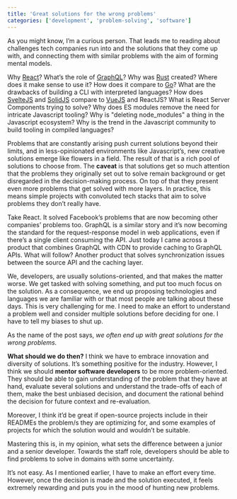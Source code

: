 ```yaml
---
title: 'Great solutions for the wrong problems'
categories: ['development', 'problem-solving', 'software']
---
```


As you might know,
I’m a curious person.
That leads me to reading about challenges tech companies run into and the solutions that they come up with,
and connecting them with similar problems with the aim of forming mental models.

Why [React](https://reactjs.org/)? What’s the role of [GraphQL](https://graphql.org/)? Why was [Rust](https://www.rust-lang.org/) created? Where does it make sense to use it? How does it compare to [Go](https://golang.org/)? What are the drawbacks of building a CLI with interpreted languages? How does [SvelteJS](https://svelte.dev/) and [SolidJS](https://www.solidjs.com/) compare to [VueJS](https://vuejs.org/) and ReactJS? What is React Server Components trying to solve? Why does ES modules remove the need for intricate Javascript tooling? Why is "deleting node_modules" a thing in the Javascript ecosystem? Why is the trend in the Javascript community to build tooling in compiled languages?

Problems that are constantly arising push current solutions beyond their limits, and in less-opinionated environments like Javascript’s, new creative solutions emerge like flowers in a field.
The result of that is a rich pool of solutions to choose from.
The **caveat** is that solutions get so much attention that the problems they originally set out to solve remain background or get disregarded in the decision-making process. On top of that they present even more problems that get solved with more layers.
In practice, this means simple projects with convoluted tech stacks that aim to solve problems they don’t really have.

Take React. It solved Facebook’s problems that are now becoming other companies’ problems too. GraphQL is a similar story and it’s now becoming the standard for the request-response model in web applications, even if there’s a single client consuming the API. Just today I came across a product that combines GraphQL with CDN to provide caching to GraphQL APIs. What will follow? Another product that solves synchronization issues between the source API and the caching layer.

We, developers, are usually solutions-oriented, and that makes the matter worse. We get tasked with solving something, and put too much focus on the solution. As a consequence, we end up proposing technologies and languages we are familiar with or that most people are talking about these days. This is very challenging for me. I need to make an effort to understand a problem well and consider multiple solutions before deciding for one. I have to tell my biases to shut up.

As the name of the post says, _we often end up with great solutions for the wrong problems._

**What should we do then?** I think we have to embrace innovation and diversity of solutions. It’s something positive for the industry. However, I think we should **mentor software developers** to be more problem-oriented. They should be able to gain understanding of the problem that they have at hand, evaluate several solutions and understand the trade-offs of each of them, make the best unbiased decision, and document the rational behind the decision for future context and re-evaluation.

Moreover, I think it’d be great if open-source projects include in their READMEs the problem/s they are optimizing for, and some examples of projects for which the solution would and wouldn’t be suitable.

Mastering this is, in my opinion, what sets the difference between a junior and a senior developer. Towards the staff role, developers should be able to find problems to solve in domains with some uncertainty.

It’s not easy. As I mentioned earlier, I have to make an effort every time. However, once the decision is made and the solution executed, it feels extremely rewarding and puts you in the mood of hunting new problems.
